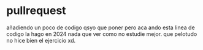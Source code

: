 # pullrequest
añadiendo un poco de codigo
qsyo que poner
pero aca ando
esta linea de codigo la hago en 2024 nada que ver como no estudie mejor.
que pelotudo no hice bien el ejercicio xd.